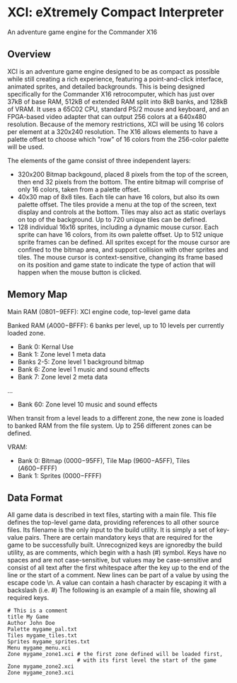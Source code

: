 # XCI: eXtremely Compact Interpreter
An adventure game engine for the Commander X16

## Overview
XCI is an adventure game engine designed to be as compact as
possible while still creating a rich experience, featuring a
point-and-click interface, animated sprites, and detailed backgrounds.
This is being designed specifically for the Commander X16
retrocomputer, which has just over 37kB of base RAM, 512kB of
extended RAM split into 8kB banks, and 128kB of VRAM.  It uses a
65C02 CPU, standard PS/2 mouse and keyboard, and an FPGA-based
video adapter that can output 256 colors at a 640x480 resolution.
Because of the memory restrictions, XCI will be using 16 colors
per element at a 320x240 resolution.  The X16 allows elements
to have a palette offset to choose which "row" of 16 colors from
the 256-color palette will be used.

The elements of the game consist of three independent layers:
* 320x200 Bitmap backgound, placed 8 pixels from the top of the screen, then end 32 pixels from the bottom.  The entire bitmap
will comprise of only 16 colors, taken from a palette offset.
* 40x30 map of 8x8 tiles. Each tile can have 16 colors, but also
its own palette offset.  The tiles provide a menu at the top of the
screen, text display and controls at the bottom. Tiles may also
act as static overlays on top of the background.  Up to 720 unique
tiles can be defined.
* 128 individual 16x16 sprites, including a dynamic mouse cursor.
Each sprite can have 16 colors, from its own palette offset. Up to 512 unique sprite frames can be defined. All sprites except for the mouse cursor are confined to the bitmap area, and support collision
with other sprites and tiles. The mouse cursor is context-sensitive,
changing its frame based on its position and game state to indicate
the type of action that will happen when the mouse button is clicked.

## Memory Map
Main RAM ($0801-$9EFF): XCI engine code, top-level game data

Banked RAM ($A000-$BFFF): 6 banks per level, up to 10 levels per currently loaded zone.
* Bank 0: Kernal Use
* Bank 1: Zone level 1 meta data
* Banks 2-5: Zone level 1 background bitmap
* Bank 6: Zone level 1 music and sound effects
* Bank 7: Zone level 2 meta data

...
* Bank 60: Zone level 10 music and sound effects

When transit from a level leads to a different zone, the new
zone is loaded to banked RAM from the file system. Up to 256
different zones can be defined.

VRAM:
* Bank 0: Bitmap ($0000-$95FF), Tile Map ($9600-$A5FF), Tiles ($A600-$FFFF)
* Bank 1: Sprites ($0000-$FFFF)

## Data Format
All game data is described in text files, starting with a main file. This file defines the top-level game data, providing references to all other source files. Its filename is the only input to the build utility. It is simply a set of key-value pairs. There are certain mandatory keys that are required for the game to be successfully built. Unrecognized keys are ignoredby the build utility, as are comments, which begin with a hash (#) symbol. Keys have no spaces and are not case-sensitive, but values may be case-sensitive and consist of all text after the first whitespace after the key up to the end of the line or the start of a comment. New lines can be part of a value by using the escape code \n. A value can contain a hash character by escaping it with a backslash (i.e. \#) The following is an example of a main file, showing all required keys.

```
# This is a comment
title My Game
Author John Doe
Palette mygame_pal.txt
Tiles mygame_tiles.txt
Sprites mygame_sprites.txt
Menu mygame_menu.xci
Zone mygame_zone1.xci # the first zone defined will be loaded first, 
                      # with its first level the start of the game
Zone mygame_zone2.xci
Zone mygame_zone3.xci
```

